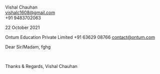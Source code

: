 Vishal Chauhan  
vishalc1608@gmail.com  
+91 9483702063
<br/>

22 October 2021
<br/>

Ontum Education Private Limited
+91 63629 08766
contact@ontum.com
<br/>

Dear Sir/Madam,
fghg

<br/>

Thanks & Regards,
Vishal Chauhan
